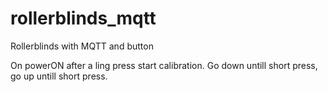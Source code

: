 # rollerblinds_mqtt
Rollerblinds with MQTT and button

On powerON after a ling press start calibration. Go down untill short press, go up untill short press.
